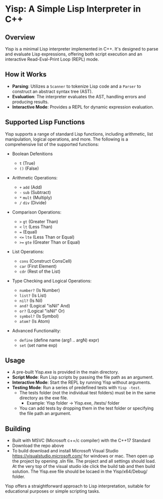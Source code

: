 
# Yisp: A Simple Lisp Interpreter in C++

## Overview
Yisp is a minimal Lisp interpreter implemented in C++. It's designed to parse and evaluate Lisp expressions, offering both script execution and an interactive Read-Eval-Print Loop (REPL) mode.

## How it Works
- **Parsing**: Utilizes a `Scanner` to tokenize Lisp code and a `Parser` to construct an abstract syntax tree (AST).
- **Evaluation**: The interpreter evaluates the AST, handling errors and producing results.
- **Interactive Mode**: Provides a REPL for dynamic expression evaluation.

## Supported Lisp Functions
Yisp supports a range of standard Lisp functions, including arithmetic, list manipulation, logical operations, and more. The following is a comprehensive list of the supported functions:
- Boolean Defenitions
  - `t` (True)
  - `()` (False)

- Arithmetic Operations:
  - `+` `add` (Add)
  - `-` `sub` (Subtract)
  - `*` `mult` (Multiply)
  - `/` `div` (Divide)

- Comparison Operations:
  - `>` `gt` (Greater Than)
  - `<` `lt` (Less Than)
  - `=` (Equal)
  - `<=` `lte` (Less Than or Equal)
  - `>=` `gte` (Greater Than or Equal)

- List Operations:
  - `cons` (Construct ConsCell)
  - `car` (First Element)
  - `cdr` (Rest of the List)

- Type Checking and Logical Operations:
  - `number?` (Is Number)
  - `list?` (Is List)
  - `nil?` (Is Nil)
  - `and?` (Logical "isNil" And)
  - `or?` (Logical "isNil" Or)
  - `symbol?` (Is Symbol)
  - `atom?` (Is Atom)

- Advanced Functionality:
  - `define` (define name (arg1 .. argN) expr)
  -  `set` (set name exp) 
## Usage
- A pre-built Yisp.exe is provided in the main directory.
- **Script Mode**: Run Lisp scripts by passing the file path as an argument.
- **Interactive Mode**: Start the REPL by running Yisp without arguments.
- **Testing Mode**: Run a series of predefined tests with `Yisp -test`.
  - The tests folder (not the individual test folders) must be in the same directory as the exe file.
     - Example:  Yisp folder -> Yisp.exe, /tests/ folder
  -  You can add tests by dropping them in the test folder or specifying the file path an argument.

## Building
- Built with MSVC (Microsoft c++/c compiler) with the C++17 Standard
- Download the repo above
- To build download and install Microsoft Visual Studio https://visualstudio.microsoft.com/ for windows or mac. Then open up the project by opening .sln file. The project and all settings should load.  At the very top of the visual studio ide click the build tab and then build solution. The Yisp.exe file should be locaed in the Yisp/x64/Debug/ folder.


Yisp offers a straightforward approach to Lisp interpretation, suitable for educational purposes or simple scripting tasks.
